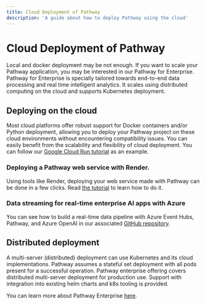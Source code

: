 ```yaml
---
title: Cloud Deployment of Pathway
description: 'A guide about how to deploy Pathway using the cloud'
---
```


# Cloud Deployment of Pathway

Local and docker deployment may be not enough.
If you want to scale your Pathway application, you may be interested in our Pathway for Enterprise.
Pathway for Enterprise is specially tailored towards end-to-end data processing and real time intelligent analytics.
It scales using distributed computing on the cloud and supports Kubernetes deployment.

## Deploying on the cloud
Most cloud platforms offer robust support for Docker containers and/or Python deployment, allowing you to deploy your Pathway project on these cloud environments without encountering compatibility issues.
You can easily benefit from the scalability and flexibility of cloud deployment.
You can follow our [Google Cloud Run tutorial](/developers/user-guide/deployment/gcp-deploy/) as an example.

### Deploying a Pathway web service with Render.
Using tools like Render, deploying your web service made with Pathway can be done in a few clicks.
Read [the tutorial](/developers/user-guide/deployment/render-deploy/) to learn how to do it.

### Data streaming for real-time enterprise AI apps with Azure
You can see how to build a real-time data pipeline with Azure Event Hubs, Pathway, and Azure OpenAI in our associated [GitHub repository](https://github.com/pathway-labs/azure-openai-real-time-data-app).

## Distributed deployment
A multi-server (distributed) deployment can use Kubernetes and its cloud implementations. Pathway assumes a stateful set deployment with all pods present for a successful operation. Pathway enterprise offering covers distributed multi-server deployment for production use. Support with integration into existing helm charts and k8s tooling is provided.

You can learn more about Pathway Enterprise [here](/features/).
